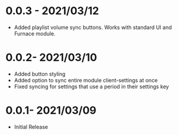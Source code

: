 # 0.0.3 - 2021/03/12

* Added playlist volume sync buttons. Works with standard UI and Furnace module.

# 0.0.2- 2021/03/10

* Added button styling
* Added option to sync entire module client-settings at once
* Fixed syncing for settings that use a period in their settings key

# 0.0.1- 2021/03/09

* Initial Release

